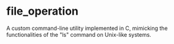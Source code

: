 # file_operation
A custom command-line utility implemented in C, mimicking the functionalities of the "ls" command on Unix-like systems.
